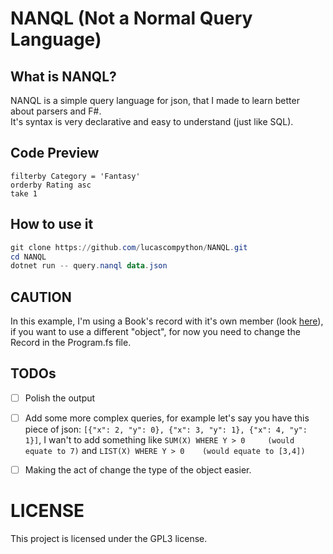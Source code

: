 # NANQL (Not a Normal Query Language)


## What is NANQL?

NANQL is a simple query language for json, that I made to learn better about parsers and F#. <br />
It's syntax is very declarative and easy to understand (just like SQL).

## Code Preview

```NANQL
filterby Category = 'Fantasy'
orderby Rating asc
take 1
```

## How to use it

```powershell
git clone https://github.com/lucascompython/NANQL.git
cd NANQL
dotnet run -- query.nanql data.json
```



## CAUTION

In this example, I'm using a Book's record with it's own member (look [here](Program.fs#L9)), if you want to use a different "object", for now you need to change the Record in the Program.fs file.


## TODOs

- [ ] Polish the output
- [ ] Add some more complex queries, for example let's say you have this piece of json: `[{"x": 2, "y": 0}, {"x": 3, "y": 1}, {"x": 4, "y": 1}]`, I wan't to add something like `SUM(X) WHERE Y > 0     (would equate to 7)` and `LIST(X) WHERE Y > 0    (would equate to [3,4])`
- [ ] Making the act of change the type of the object easier.


# LICENSE

This project is licensed under the GPL3 license.